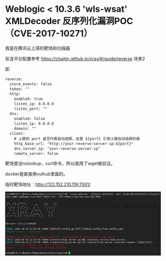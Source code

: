 # Weblogic < 10.3.6 'wls-wsat' XMLDecoder 反序列化漏洞POC（CVE-2017-10271）

我是在腾讯云上搭的靶场和扫描器

反连平台配置参考 https://chaitin.github.io/xray/#/guide/reverse 场景2

即

```
reverse:
  store_events: false
  token: ""
  http:
    enabled: true
    listen_ip: 0.0.0.0
    listen_port: ""
  dns:
    enabled: false
    listen_ip: 0.0.0.0
    domain: ""
  client:
    # 上面的 port 留空代表自动选择，这里 ${port} 引用上面自动选择的值
    http_base_url: "http://your-reverse-server-ip:${port}"
    dns_server_ip: "your-reverse-server-ip"
    remote_server: false
```

靶场里没nslookup，curl命令，所以我用了wget做验证。

docker是直接用vulhub里面的。

临时靶场地址：http://122.152.210.119:7001/

![](1.jpg)